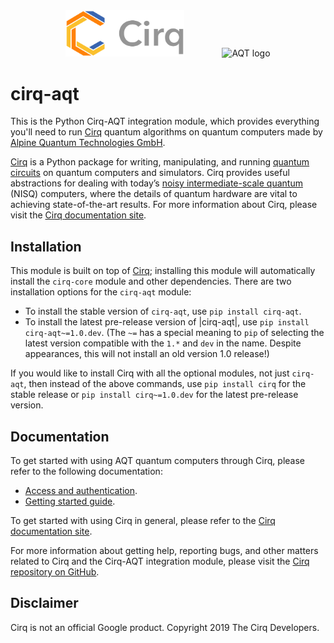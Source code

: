 <div align="center">
<img width="190px" alt="Cirq logo"
src="https://raw.githubusercontent.com/quantumlib/Cirq/refs/heads/main/docs/images/Cirq_logo_color.svg"><img width="60px" height="0"><img width="200px" alt="AQT logo" src="https://www.aqt.eu/wp-content/uploads/2024/01/Logo-AQT-Alpine-Quantum-Technologies-2.png">
</div>

# cirq-aqt

This is the Python Cirq-AQT integration module, which provides everything
you'll need to run [Cirq] quantum algorithms on quantum computers made by
[Alpine Quantum Technologies GmbH](https://www.aqt.eu).

[Cirq] is a Python package for writing, manipulating, and running [quantum
circuits](https://en.wikipedia.org/wiki/Quantum_circuit) on quantum computers
and simulators. Cirq provides useful abstractions for dealing with today’s
[noisy intermediate-scale quantum](https://arxiv.org/abs/1801.00862) (NISQ)
computers, where the details of quantum hardware are vital to achieving
state-of-the-art results. For more information about Cirq, please visit the
[Cirq documentation site].

[Cirq]: https://github.com/quantumlib/cirq
[Cirq documentation site]: https://quantumai.google/cirq

## Installation

This module is built on top of [Cirq]; installing this module will
automatically install the `cirq-core` module and other dependencies. There are
two installation options for the `cirq-aqt` module:

* To install the stable version of `cirq-aqt`, use `pip install cirq-aqt`.
* To install the latest pre-release version of |cirq-aqt|, use `pip install
  cirq-aqt~=1.0.dev`. (The `~=` has a special meaning to `pip` of selecting the
  latest version compatible with the `1.*` and `dev` in the name. Despite
  appearances, this will not install an old version 1.0 release!)

If you would like to install Cirq with all the optional modules, not just
`cirq-aqt`, then instead of the above commands, use `pip install cirq` for the
stable release or `pip install cirq~=1.0.dev` for the latest pre-release
version.

## Documentation

To get started with using AQT quantum computers through Cirq, please refer to
the following documentation:

* [Access and authentication](https://quantumai.google/cirq/aqt/access).
* [Getting started guide](https://quantumai.google/cirq/tutorials/aqt/getting_started).

To get started with using Cirq in general, please refer to the [Cirq
documentation site].

For more information about getting help, reporting bugs, and other matters
related to Cirq and the Cirq-AQT integration module, please visit the [Cirq
repository on GitHub](https://github.com/quantumlib/Cirq).

## Disclaimer

Cirq is not an official Google product. Copyright 2019 The Cirq Developers.
